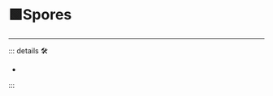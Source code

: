 # 🟩<ekos>Spores</ekos>

---

<!-- =================================================== -->
<!-- =================================================== -->
<!-- =================================================== -->
<!-- =================================================== -->
<!-- =================================================== -->
::: details 🛠

-

:::
